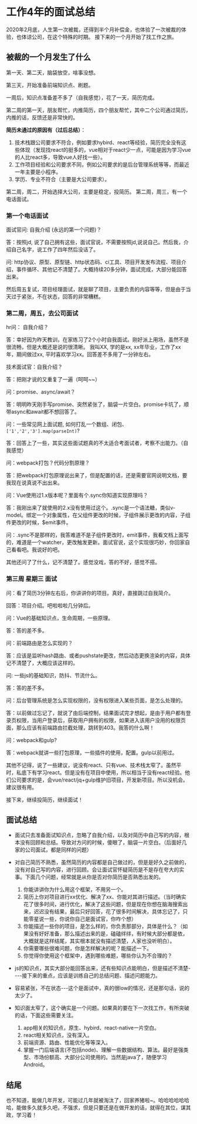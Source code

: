 # 工作4年的面试总结

2020年2月底，人生第一次被裁，还得到半个月补偿金，也体验了一次被裁的体验，也体谅公司，在这个特殊的时期。
接下来的一个月开始了找工作之旅。

## 被裁的一个月发生了什么

第一天、第二天，脑袋放空，啥事没想。

第三天，开始准备前端知识点、刷题。

一周后，知识点准备差不多了（自我感觉），花了一天，简历完成。

第二周的第一天，朋友帮忙，内推简历，四个朋友帮忙，其中二个公司通过简历，内推的话，反馈还是非常快的。

**简历未通过的原因有（过后总结）**：

1. 技术栈跟公司要求不符合，例如要求hybird、react等经验，简历完全没有这些体现（发现找react的挺多的，vue相对于react少一点，可能是因为学习vue的人比react多，导致vue人好找一些）。
2. 工作项目经验和公司要求不同，例如公司要求的是后台管理系统等等，而最近一年主要是小程序。
3. 学历、专业不符合（主要是大公司要求）。

第二周，周二，开始选择大公司，主要是稳定，投简历。
第二周，周三，有一个电话面试。

### 第一个电话面试

面试官问: 自我介绍 (永远的第一个问题)？

答：按照jd, 说了自己拥有这些，面试官说，不需要按照jd,说说自己。然后我，介绍自己名字，说工作了四年然后没话了。

问: http协议、原型、原型链、http状态码、ci工具、项目开发发布流程、项目介绍，事件循环、其他记不清楚了。大概持续20多分钟，面试完成，大部分能回答出来。

然后周五复试，项目经理面试，就是聊了项目，主要负责的内容等等，但是由于当天过于紧张，不在状态，回答的非常糟糕。

### 第二周，周五，去公司面试

hr问： 自我介绍？

答：幸好因为昨天教训，在家练习了2个小时自我面试。刚好派上用场，虽然不是很流畅，但是大概还是说的很清晰。
我叫XX, 学的是xx, xx年毕业，工作了xx年，期间做过xx, 平时喜欢学习xx。回答差不多用了一分钟左右。

技术面试官：自我介绍？

答：把刚才说的又重复了一遍（呵呵~~）

问：promise、async/await？

答：明明昨天刚手写promise、突然紧张了，脑袋一片空白。promise卡坑了，顺带async和await都不想回答了。

问：一些常见网上面试题, 如何打乱一个数组、闭包、`['1','2','3'].map(parseInt)`?

答：回答上了一些，其实这些面试题真的不太适合考面试者，考察不出能力。（自我感觉）

问：webpack打包？代码分割原理？

答：把webpack打包原理说出来了，但是配置的话，还是需要官网说明文档，要我现在说真说不出出来。

问：Vue使用过1.x版本呢？里面有个.sync你知道实现原理吗？

答：我刚出来了就使用的2.x没有使用过这个。.sync是一个语法糖，类似v-model。绑定一个对象属性，在父组件更改的时候，子组件展示更改的内容，子组件更改的时候，$emit事件。

问：.sync不是那样的，我答难道不是子组件更改时，emit事件，我看文档上面写的，难道是一个watcher，更改触发更新。面试官说，这个实现很巧妙，你回家自己看看吧。我说好的吧。

其他还问了了什么，记不清楚了。感觉没戏，答的不好，感觉不搭。

### 第三周 星期三 面试

问：看了简历3分钟左右后，你讲讲你的项目。真好，直接跳过自我简介。

回答：项目介绍。吧啦啦啦几分钟后。

问：Vue的基础知识点，生命周期，一些原理。

答：答的差不多。

问：前端路由是怎么实现的？

答：应该是监听hash路由、或者pushstate更改，然后动态更换渲染的内容，具体记不清楚了，大概应该这样的。

问: 一些js的基础知识，防抖、节流什么。

答：答的差不多。

问：后台管理系统是怎么实现权限的，没有权限进入某些页面，是怎么处理的。

答：以前做过忘记了，就说了由后端控制，结果面试完才想起，是由于用户都有登录页权限，当用户登录后，获取用户拥有的权限，如果进入该用户没用的权限页面，那么应该有前端路由拦截处理，跳转到403。我答的什么啊！

问：webpack和gulp?

答：webpack就讲一些打包原理，一些插件的使用，配置。gulp以前用过。

其他不记得，说了一些建议，说没有react、只有vue、技术栈太窄了。虽然平时，私底下有学习react。但是没有在项目中使用，所以相当于没有react经验。他们公司要求的是，会vue/react/jq+gulp维护旧项目，开发新项目。所以没机会。建议很有用。

接下来，继续投简历，继续面试！

## 面试总结

* 面试只去准备面试知识点，忽略了自我介绍，以及对简历中自己写的内容，根本没有回顾和总结。导致对方问的时候，傻眼了，脑袋一片空白。（后面好几家的公司面试，都是同样的问题）

* 对自己简历不熟悉，虽然简历的内容都是自己做过的，但是是好久之前做的，没有对自己写的内容，进行回顾。会让面试官怀疑简历是不是存在夸大的实事。下面几个问题，经常就是从你是否对你简历是否熟悉出发的。
   1. 你能讲讲你为什么用这个框架，不用另一个。
   2. 简历上你对项目进行xx优化、解决了xx、你能对其进行描述。（当时确实花了很多时间，进行优化，解决了这些问题，但是现在你想在脑海搜索出来，迟迟没有结果，最后只好回答，花了很多时间解决，具体忘记了，只能零星说一些，你说你自己是面试官，你咋个想）
   3. 你能描述一些你的项目，是怎么样的，你负责那部分，具体是什么？（如果没有好好准备，那么描述出来的是，磕磕绊绊，有时候大部分都是依，大概就是这样结尾，其实根本就没有描述清楚，人家也没听明白）。
   4. 你需要哪些很难问题，你是怎样解决的呢？能描述一下。
   5. 你觉得你使用这个框架中，遇到哪些难题，哪些你认为不合理的？

* js的知识点，其实大部分能回答出来，还有些知识点能明白，但是描述不清楚----接下来的重点，应该是训练自己的总结问题、描述问题能力。
* 容易紧张，不在状态---这个是面试中，真的很low的情况，还是那句话，说的太少了。
* 知识面太窄了，这个确实是一个问题。如果真的要在下一次找工作，有所突破的话，下面这些需要关注。
   1. app相关的知识点，原生、hybird、react-native一片空白。
   2. react相关知识点，没有深入。
   3. 前端资源、路由、性能优化等等深入。
   4. 掌握一门后端语言(不包括node)、理解一些数据结构、算法。最好是强类型、市场份额高、大部分公司使用的。当然是java了，随便学习Android。

## 结尾

也不知道，能做几年开发，可能过几年就被淘汰了，回家养猪啦~。哈哈哈哈哈哈哈，能做多久就多久吧，不强求，但是只要还是在做开发的话，就得在其位，谋其政，学习着！
